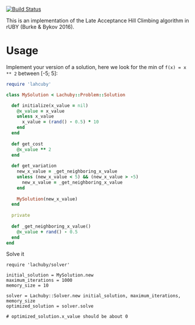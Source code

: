 [![Build Status](https://secure.travis-ci.org/frantzmiccoli/Lahcuby.png)](http://travis-ci.org/frantzmiccoli/Lahcuby)

This is an implementation of the Late Acceptance Hill Climbing algorithm in 
rUBY (Burke & Bykov 2016).

Usage
===

Implement your version of a solution, 
here we look for the min of `f(x) = x ** 2` between [-5; 5]:

```ruby
require 'lahcuby'

class MySolution < Lachuby::Problem::Solution

  def initialize(x_value = nil)
    @x_value = x_value 
    unless x_value
      x_value = (rand() - 0.5) * 10
    end
  end
  
  def get_cost
    @x_value ** 2 
  end
  
  def get_variation
    new_x_value = _get_neighboring_x_value
    unless (new_x_value < 5) && (new_x_value > -5)
      new_x_value = _get_neighboring_x_value
    end 
    
    MySolution(new_x_value)
  end 
  
  private
  
  def _get_neighboring_x_value()
    @x_value + rand() - 0.5
  end 
end
```

Solve it

```
require 'lachuby/solver'

initial_solution = MySolution.new
maximum_iterations = 1000
memory_size = 10

solver = Lachuby::Solver.new initial_solution, maximum_iterations, memory_size
optimized_solution = solver.solve

# optimized_solution.x_value should be about 0 
```